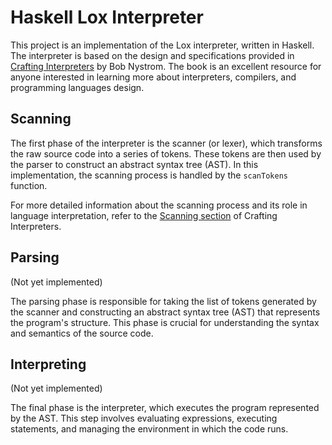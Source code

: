 # Haskell Lox Interpreter

This project is an implementation of the Lox interpreter, written in Haskell. The interpreter is based on the design and specifications provided in [Crafting Interpreters](https://craftinginterpreters.com/) by Bob Nystrom. The book is an excellent resource for anyone interested in learning more about interpreters, compilers, and programming languages design.

## Scanning

The first phase of the interpreter is the scanner (or lexer), which transforms the raw source code into a series of tokens. These tokens are then used by the parser to construct an abstract syntax tree (AST). In this implementation, the scanning process is handled by the `scanTokens` function.

For more detailed information about the scanning process and its role in language interpretation, refer to the [Scanning section](https://craftinginterpreters.com/scanning.html) of Crafting Interpreters.

## Parsing

(Not yet implemented)

The parsing phase is responsible for taking the list of tokens generated by the scanner and constructing an abstract syntax tree (AST) that represents the program's structure. This phase is crucial for understanding the syntax and semantics of the source code.

## Interpreting

(Not yet implemented)

The final phase is the interpreter, which executes the program represented by the AST. This step involves evaluating expressions, executing statements, and managing the environment in which the code runs.
